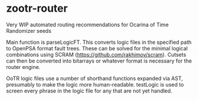 # zootr-router
Very WIP automated routing recommendations for Ocarina of Time Randomizer seeds

Main function is parseLogicFT. This converts logic files in the specified path to OpenPSA format fault trees. These can be solved for the minimal logical combinations using SCRAM (https://github.com/rakhimov/scram). Cutsets can then be converted into bitarrays or whatever format is necessary for the router engine.

OoTR logic files use a number of shorthand functions expanded via AST, presumably to make the logic more human-readable. testLogic is used to screen every phrase in the logic file for any that are not yet handled.